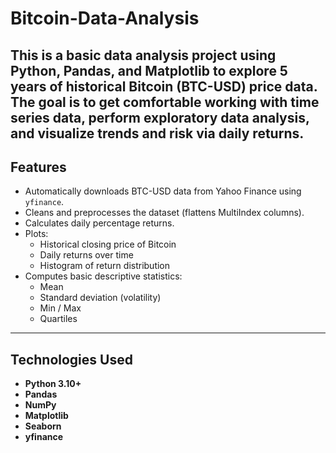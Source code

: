 # Bitcoin-Data-Analysis

## This is a basic data analysis project using Python, Pandas, and Matplotlib to explore 5 years of historical Bitcoin (BTC-USD) price data. The goal is to get comfortable working with time series data, perform exploratory data analysis, and visualize trends and risk via daily returns.

## Features

- Automatically downloads BTC-USD data from Yahoo Finance using `yfinance`.
- Cleans and preprocesses the dataset (flattens MultiIndex columns).
- Calculates daily percentage returns.
- Plots:
  - Historical closing price of Bitcoin
  - Daily returns over time
  - Histogram of return distribution
- Computes basic descriptive statistics:
  - Mean
  - Standard deviation (volatility)
  - Min / Max
  - Quartiles

---

## Technologies Used

- **Python 3.10+**
- **Pandas**
- **NumPy**
- **Matplotlib**
- **Seaborn**
- **yfinance**
